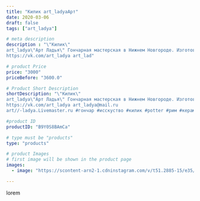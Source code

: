```yaml
---
title: "Килик art_ladyaАрт"
date: 2020-03-06
draft: false
tags: ["art_ladya"]

# meta description
description : "\"Килик\"
art_ladya\"Арт Ладья\" Гончарная мастерская в Нижнем Новгороде. Изготовление керамики и мастер//-классы по обучению. 
https://vk.com/art_ladya art_lad"

# product Price
price: "3000"
priceBefore: "3600.0"

# Product Short Description
shortDescription: "\"Килик\"
art_ladya\"Арт Ладья\" Гончарная мастерская в Нижнем Новгороде. Изготовление керамики и мастер//-классы по обучению. 
https://vk.com/art_ladya art_ladya@mail.ru 
art//-ladya.Livemaster.ru #гончар #исскуство #килик #potter #рим #керамикаручнаяработа #керамиканазаказ #handmade #ancientceramics #керамика #эксклюзивнаякерамика #greece #painter #dishes #decor #ceramicar #nntoday #claygoods #restaurant #earthenware #ceramic #design #antiquity #античнаякерамика #ceramicart #exclusive #античность #rome #авторскаякерамика"

#product ID
productID: "B9Y0S8BAmCa"

# type must be "products"
type: "products"

# product Images
# first image will be shown in the product page
images:
  - image: "https://scontent-arn2-1.cdninstagram.com/v/t51.2885-15/e35/89046453_620205002156526_275524222328105832_n.jpg?tp=1&_nc_ht=scontent-arn2-1.cdninstagram.com&_nc_cat=106&_nc_ohc=STa572qvLaAAX9mldlc&ccb=7-4&oh=29475356a8757a722ec325edfcad8df4&oe=60858DFC&_nc_sid=86f79a&ig_cache_key=MjI1ODc4NTIxMjkzNjkwNDg1OA%3D%3D.2-ccb7-4"

---
```

lorem
